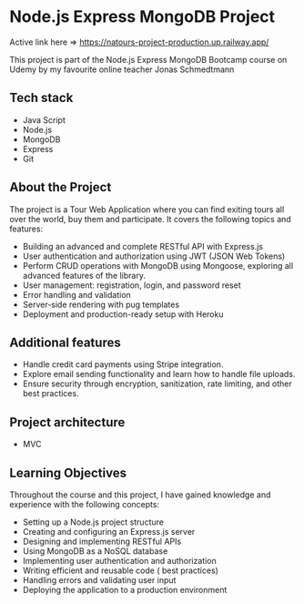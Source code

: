 # Node.js Express MongoDB Project

Active link here => https://natours-project-production.up.railway.app/

This project is part of the Node.js Express MongoDB Bootcamp course on Udemy by my favourite online teacher Jonas Schmedtmann

## Tech stack

- Java Script
- Node.js
- MongoDB
- Express
- Git

## About the Project

The project is a Tour Web Application where you can find exiting tours all over the world, buy them and participate. It covers the following topics and features:

- Building an advanced and complete RESTful API with Express.js
- User authentication and authorization using JWT (JSON Web Tokens)
- Perform CRUD operations with MongoDB using Mongoose, exploring all advanced features of the library.
- User management: registration, login, and password reset
- Error handling and validation
- Server-side rendering with pug templates
- Deployment and production-ready setup with Heroku

## Additional features

- Handle credit card payments using Stripe integration.
- Explore email sending functionality and learn how to handle file uploads.
- Ensure security through encryption, sanitization, rate limiting, and other best practices.

## Project architecture

- MVC

## Learning Objectives

Throughout the course and this project, I have gained knowledge and experience with the following concepts:

- Setting up a Node.js project structure
- Creating and configuring an Express.js server
- Designing and implementing RESTful APIs
- Using MongoDB as a NoSQL database
- Implementing user authentication and authorization
- Writing efficient and reusable code ( best practices)
- Handling errors and validating user input
- Deploying the application to a production environment

